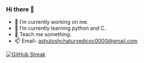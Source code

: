 ###   Hi there 👋
- 🔭 I’m currently working on me.
- 🌱 I’m currently learning python and C.
- 💬 Teach me something.
- 📫 Email- ashutoshchaturvedicoc0000@gmail.com

[![GitHub Streak](https://github-readme-streak-stats.herokuapp.com/?user=Ashutosh-Chaturvedi)](https://git.io/streak-stats)


 





